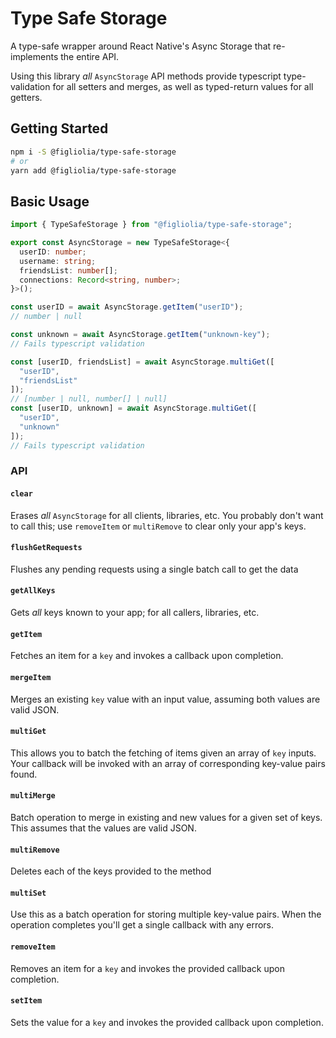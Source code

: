 # Type Safe Storage
A type-safe wrapper around React Native's Async Storage that re-implements the entire API. 

Using this library *all* `AsyncStorage` API methods provide typescript type-validation for all setters and merges, as well as typed-return values for all getters.

## Getting Started
```bash
npm i -S @figliolia/type-safe-storage
# or
yarn add @figliolia/type-safe-storage
```

## Basic Usage
```typescript
import { TypeSafeStorage } from "@figliolia/type-safe-storage";

export const AsyncStorage = new TypeSafeStorage<{
  userID: number;
  username: string;
  friendsList: number[];
  connections: Record<string, number>;
}>();

const userID = await AsyncStorage.getItem("userID");
// number | null

const unknown = await AsyncStorage.getItem("unknown-key");
// Fails typescript validation

const [userID, friendsList] = await AsyncStorage.multiGet([
  "userID",
  "friendsList"
]);
// [number | null, number[] | null]
const [userID, unknown] = await AsyncStorage.multiGet([
  "userID",
  "unknown"
]);
// Fails typescript validation

```
### API
#### `clear`

Erases *all* `AsyncStorage` for all clients, libraries, etc. You probably don't want to call this; use `removeItem` or `multiRemove` to clear only your app's keys.

#### `flushGetRequests`
Flushes any pending requests using a single batch call to get the data

#### `getAllKeys`

Gets *all* keys known to your app; for all callers, libraries, etc.

#### `getItem`

Fetches an item for a `key` and invokes a callback upon completion.

#### `mergeItem`

Merges an existing `key` value with an input value, assuming both values are valid JSON.

#### `multiGet`

This allows you to batch the fetching of items given an array of `key` inputs. Your callback will be invoked with an array of corresponding
key-value pairs found.

#### `multiMerge`

Batch operation to merge in existing and new values for a given set of keys. This assumes that the values are valid JSON.

#### `multiRemove`

Deletes each of the keys provided to the method

#### `multiSet`

Use this as a batch operation for storing multiple key-value pairs. When
the operation completes you'll get a single callback with any errors.

#### `removeItem`

Removes an item for a `key` and invokes the provided callback upon completion.


#### `setItem`

Sets the value for a `key` and invokes the provided callback upon completion.
